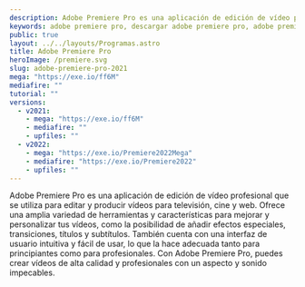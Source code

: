 ```yaml
---
description: Adobe Premiere Pro es una aplicación de edición de vídeo profesional que se utiliza para editar y producir vídeos para televisión, cine y web.
keywords: adobe premiere pro, descargar adobe premiere pro, adobe premiere pro gratis, adobe premiere pro para descargar, descargar adobe premiere pro en español, adobe premiere pro español, adobe premiere pro descarga, descargar adobe premiere pro gratis, adobe premiere pro para windows, adobe premiere pro para mac, adobe premiere pro para linux, software de edición de vídeo, aplicación de edición de vídeo, herramientas de edición de vídeo, adobe premiere pro descargar gratis, descargar adobe premiere pro full, adobe premiere pro full, adobe premiere pro full gratis
public: true
layout: ../../layouts/Programas.astro
title: Adobe Premiere Pro
heroImage: /premiere.svg
slug: adobe-premiere-pro-2021
mega: "https://exe.io/ff6M"
mediafire: ""
tutorial: ""
versions:
  - v2021:
    - mega: "https://exe.io/ff6M"
    - mediafire: ""
    - upfiles: ""
  - v2022:
    - mega: "https://exe.io/Premiere2022Mega"
    - mediafire: "https://exe.io/Premiere2022"
    - upfiles: ""
---
```


Adobe Premiere Pro es una aplicación de edición de vídeo profesional que se utiliza para editar y producir vídeos para televisión, cine y web. Ofrece una amplia variedad de herramientas y características para mejorar y personalizar tus vídeos, como la posibilidad de añadir efectos especiales, transiciones, títulos y subtítulos. También cuenta con una interfaz de usuario intuitiva y fácil de usar, lo que la hace adecuada tanto para principiantes como para profesionales. Con Adobe Premiere Pro, puedes crear vídeos de alta calidad y profesionales con un aspecto y sonido impecables.
